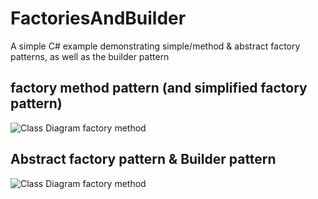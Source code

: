 # FactoriesAndBuilder
A simple C# example demonstrating simple/method &amp; abstract factory patterns, as well as the builder pattern



## factory method pattern (and simplified factory pattern)

![Class Diagram factory method](https://github.com/Joeppie/FactoriesAndBuilder/master/abstract_factory.svg?sanitize=true)



## Abstract factory pattern & Builder pattern

![Class Diagram factory method](https://github.com/Joeppie/FactoriesAndBuilder/master//method_simple.svg.svg?sanitize=true)
